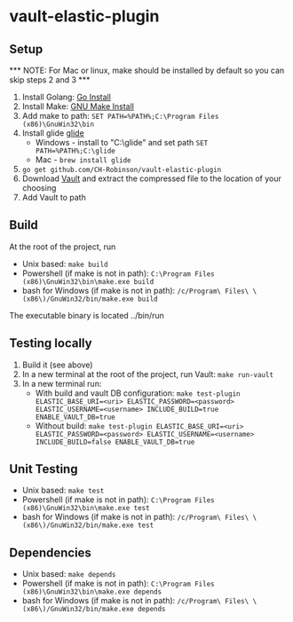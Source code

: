 # vault-elastic-plugin

## Setup

*** NOTE: For Mac or linux, make should be installed by default so you can skip steps 2 and 3 ***

1. Install Golang: [Go Install](https://golang.org/doc/install)
2. Install Make: [GNU Make Install](http://gnuwin32.sourceforge.net/packages/make.htm)
3. Add make to path: ```SET PATH=%PATH%;C:\Program Files (x86)\GnuWin32\bin```
4. Install glide [glide](https://github.com/Masterminds/glide)
    - Windows - install to "C:\glide" and set path ```SET PATH=%PATH%;C:\glide```
    - Mac - ```brew install glide```
5. ```go get github.com/CH-Robinson/vault-elastic-plugin```
6. Download [Vault](https://www.vaultproject.io/downloads.html) and extract the compressed file to the location of your choosing
7. Add Vault to path

## Build

At the root of the project, run 
- Unix based: ```make build```
- Powershell (if make is not in path): ```C:\Program Files (x86)\GnuWin32\bin\make.exe build```
- bash for Windows (if make is not in path): ```/c/Program\ Files\ \(x86\)/GnuWin32/bin/make.exe build```

The executable binary is located ../bin/run

## Testing locally

1. Build it (see above)
2. In a new terminal at the root of the project, run Vault: ```make run-vault```
3. In a new terminal run: 
    - With build and vault DB configuration: ```make test-plugin ELASTIC_BASE_URI=<uri> ELASTIC_PASSWORD=<password> ELASTIC_USERNAME=<username> INCLUDE_BUILD=true ENABLE_VAULT_DB=true```
    - Without build: ```make test-plugin ELASTIC_BASE_URI=<uri> ELASTIC_PASSWORD=<password> ELASTIC_USERNAME=<username> INCLUDE_BUILD=false ENABLE_VAULT_DB=true```

## Unit Testing

- Unix based: ```make test```
- Powershell (if make is not in path): ```C:\Program Files (x86)\GnuWin32\bin\make.exe test```
- bash for Windows (if make is not in path): ```/c/Program\ Files\ \(x86\)/GnuWin32/bin/make.exe test```

## Dependencies

- Unix based: ```make depends```
- Powershell (if make is not in path): ```C:\Program Files (x86)\GnuWin32\bin\make.exe depends```
- bash for Windows (if make is not in path): ```/c/Program\ Files\ \(x86\)/GnuWin32/bin/make.exe depends```
